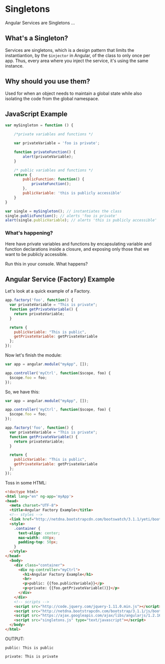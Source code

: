 # Singletons

Angular Services are Singletons ...

## What's a Singleton?

Services are singletons, which is a design pattern that limits the instantiantion, by the `$injector` in Angular, of the class to only once per app. Thus, every area where you inject the service, it's using the same instance.

## Why should you use them?

Used for when an object needs to maintain a global state while also isolating the code from the global namespace.

## JavaScript Example

```javascript
var mySingleton = function () {

    /*private variables and functions */

    var privateVariable = 'foo is private';

    function privateFunction() {
        alert(privateVariable);
    }

    /* public variables and functions */
    return {
        publicFunction: function() {
            privateFunction();
        },
        publicVariable: 'this is publicly accessible'
    }
}

var single = mySingleton(); // instantiates the class
single.publicFunction(); // alerts 'foo is private'
alert(single.publicVariable); // alerts 'this is publicly accessible'
```

### What's happening?

Here have private variables and functions by encapsulating variable and function declarations inside a closure, and exposing only those that we want to be publicly accessible.

Run this in your console. What happens?

## Angular Service (Factory) Example

Let's look at a quick example of a Factory.

```javascript
app.factory('foo', function() {
  var privateVariable = "This is private";
  function getPrivateVariable() {
    return privateVariable;
  }

  return {
    publicVariable: "This is public",
    getPrivateVariable: getPrivateVariable
  };
});
```

Now let's finish the module:

```javascript
var app = angular.module("myApp", []);

app.controller('myCtrl', function($scope, foo) {
  $scope.foo = foo;
});
```

So, we have this:

```javascript
var app = angular.module("myApp", []);

app.controller('myCtrl', function($scope, foo) {
  $scope.foo = foo;
});

app.factory('foo', function() {
  var privateVariable = "This is private";
  function getPrivateVariable() {
    return privateVariable;
  }

  return {
    publicVariable: "This is public",
    getPrivateVariable: getPrivateVariable
  };
});
```

Toss in some HTML:

```html
<!doctype html>
<html lang="en" ng-app='myApp'>
<head>
  <meta charset="UTF-8">
  <title>Angular Factory Example</title>
  <!-- styles -->
  <link href="http://netdna.bootstrapcdn.com/bootswatch/3.1.1/yeti/bootstrap.min.css" rel="stylesheet" media="screen">
  <style>
    .container {
      text-align: center;
      max-width: 400px;
      padding-top: 50px;
    }
  </style>
</head>
  <body>
    <div class="container">
      <div ng-controller="myCtrl">
        <h1>Angular Factory Example</h1>
        <br>
        <p>public: {{foo.publicVariable}}</p>
        <p>private: {{foo.getPrivateVariable()}}</p>
      </div>
    </div>
    <!-- scripts -->
    <script src="http://code.jquery.com/jquery-1.11.0.min.js"></script>
    <script src="http://netdna.bootstrapcdn.com/bootstrap/3.1.1/js/bootstrap.min.js"></script>
    <script src="https://ajax.googleapis.com/ajax/libs/angularjs/1.2.16/angular.min.js" type="text/javascript"></script>
    <script src="singletons.js" type="text/javascript"></script>
  </body>
</html>
```

OUTPUT:

```
public: This is public

private: This is private
```
